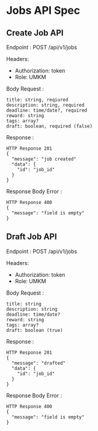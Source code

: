 # Jobs API Spec

## Create Job API

Endpoint : POST /api/v1/jobs

Headers:
- Authorization: token
- Role: UMKM

Body Request :
```
title: string, reqiured
description: string, required
deadline: time/date?, required
reward: string
tags: array?
draft: boolean, required (false)
```

Response :
```
HTTP Response 201
{
  "message": "job created"
  "data": {
    "id": "job_id" 
  }
}
```

Response Body Error :
```
HTTP Response 400
{
  "message": "field is empty"
}
```

## Draft Job API

Endpoint : POST /api/v1/jobs

Headers:
- Authorization: token
- Role: UMKM

Body Request :
```
title: string
description: string
deadline: time/date?
reward: string
tags: array?
draft: boolean (true)
```

Response :
```
HTTP Response 201
{
  "message": "drafted"
  "data": {
    "id": "job_id"
  }
}
```

Response Body Error :
```
HTTP Response 400
{
  "message": "field is empty"
}
```

